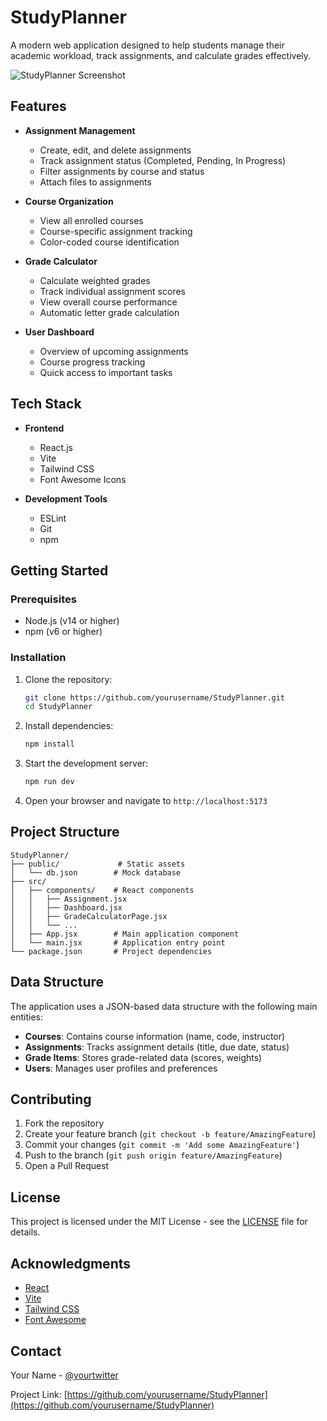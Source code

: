 # StudyPlanner

A modern web application designed to help students manage their academic workload, track assignments, and calculate grades effectively.

![StudyPlanner Screenshot](public/screenshot.png)

## Features

- **Assignment Management**
  - Create, edit, and delete assignments
  - Track assignment status (Completed, Pending, In Progress)
  - Filter assignments by course and status
  - Attach files to assignments

- **Course Organization**
  - View all enrolled courses
  - Course-specific assignment tracking
  - Color-coded course identification

- **Grade Calculator**
  - Calculate weighted grades
  - Track individual assignment scores
  - View overall course performance
  - Automatic letter grade calculation

- **User Dashboard**
  - Overview of upcoming assignments
  - Course progress tracking
  - Quick access to important tasks

## Tech Stack

- **Frontend**
  - React.js
  - Vite
  - Tailwind CSS
  - Font Awesome Icons

- **Development Tools**
  - ESLint
  - Git
  - npm

## Getting Started

### Prerequisites

- Node.js (v14 or higher)
- npm (v6 or higher)

### Installation

1. Clone the repository:
   ```bash
   git clone https://github.com/yourusername/StudyPlanner.git
   cd StudyPlanner
   ```

2. Install dependencies:
   ```bash
   npm install
   ```

3. Start the development server:
   ```bash
   npm run dev
   ```

4. Open your browser and navigate to `http://localhost:5173`

## Project Structure

```
StudyPlanner/
├── public/             # Static assets
│   └── db.json        # Mock database
├── src/
│   ├── components/    # React components
│   │   ├── Assignment.jsx
│   │   ├── Dashboard.jsx
│   │   ├── GradeCalculatorPage.jsx
│   │   └── ...
│   ├── App.jsx        # Main application component
│   └── main.jsx       # Application entry point
└── package.json       # Project dependencies
```

## Data Structure

The application uses a JSON-based data structure with the following main entities:

- **Courses**: Contains course information (name, code, instructor)
- **Assignments**: Tracks assignment details (title, due date, status)
- **Grade Items**: Stores grade-related data (scores, weights)
- **Users**: Manages user profiles and preferences

## Contributing

1. Fork the repository
2. Create your feature branch (`git checkout -b feature/AmazingFeature`)
3. Commit your changes (`git commit -m 'Add some AmazingFeature'`)
4. Push to the branch (`git push origin feature/AmazingFeature`)
5. Open a Pull Request

## License

This project is licensed under the MIT License - see the [LICENSE](LICENSE) file for details.

## Acknowledgments

- [React](https://reactjs.org/)
- [Vite](https://vitejs.dev/)
- [Tailwind CSS](https://tailwindcss.com/)
- [Font Awesome](https://fontawesome.com/)

## Contact

Your Name - [@yourtwitter](https://twitter.com/yourtwitter)

Project Link: [https://github.com/yourusername/StudyPlanner](https://github.com/yourusername/StudyPlanner)
